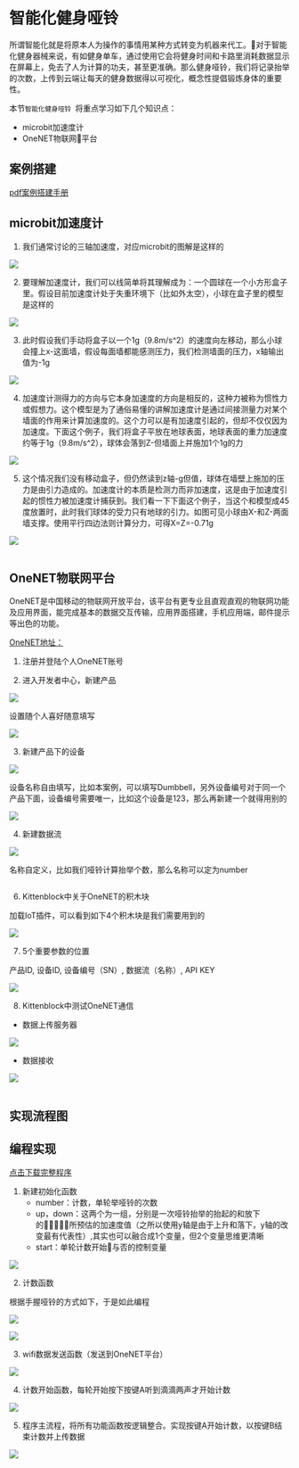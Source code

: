 # 智能化健身哑铃 

所谓智能化就是将原本人为操作的事情用某种方式转变为机器来代工。对于智能化健身器械来说，有如健身单车，通过使用它会将健身时间和卡路里消耗数据显示在屏幕上，免去了人为计算的功夫，甚至更准确。那么健身哑铃，我们将记录抬举的次数，上传到云端让每天的健身数据得以可视化，概念性提倡锻炼身体的重要性。 

本节`智能化健身哑铃 `将重点学习如下几个知识点： 

- microbit加速度计
- OneNET物联网平台 

## 案例搭建 

[pdf案例搭建手册](http://kittenbot.oss-cn-shanghai.aliyuncs.com/AIoT/pdf/AIOT-%E6%99%BA%E8%83%BD%E5%81%A5%E8%BA%AB%E5%93%91%E9%93%83.pdf) 

## microbit加速度计 

1. 我们通常讨论的三轴加速度，对应microbit的图解是这样的

![](images/dumbbell_05.jpg) 

2. 要理解加速度计，我们可以线简单将其理解成为：一个圆球在一个小方形盒子里。假设目前加速度计处于失重环境下（比如外太空），小球在盒子里的模型是这样的 

![](images/dumbbell_01.jpg)  

3. 此时假设我们手动将盒子以一个1g（9.8m/s^2）的速度向左移动，那么小球会撞上x-这面墙，假设每面墙都能感测压力，我们检测墙面的压力，x轴输出值为-1g  

![](images/dumbbell_02.jpg)   

4. 加速度计测得力的方向与它本身加速度的方向是相反的，这种力被称为惯性力或假想力。这个模型是为了通俗易懂的讲解加速度计是通过间接测量力对某个墙面的作用来计算加速度的。这个力可以是有加速度引起的，但却不仅仅因为加速度。下面这个例子，我们将盒子平放在地球表面，地球表面的重力加速度约等于1g（9.8m/s^2），球体会落到Z-但墙面上并施加1个1g的力

![](images/dumbbell_03.jpg)   

5. 这个情况我们没有移动盒子，但仍然读到z轴-g但值，球体在墙壁上施加的压力是由引力造成的。加速度计的本质是检测力而非加速度，这是由于加速度引起的惯性力被加速度计捕获到。我们看一下下面这个例子，当这个和模型成45度放置时，此时我们球体的受力只有地球的引力。如图可见小球由X-和Z-两面墙支撑。使用平行四边法则计算分力，可得X=Z=-0.71g

![](images/dumbbell_04.jpg)    

```tips:: 根据上述得讲解我们应基本理解在应用层面，加速度计它所返回的x，y，z数值到底是怎么来的。需要注意的是，在编程中，无论你如何大力甩动，加速度返回值的范围均固定在-2g～2g
```  

## OneNET物联网平台  

OneNET是中国移动的物联网开放平台，该平台有更专业且直观直观的物联网功能及应用界面，能完成基本的数据交互传输，应用界面搭建，手机应用端，邮件提示等出色的功能。 

[OneNET地址：](https://open.iot.10086.cn/)

1. 注册并登陆个人OneNET账号  

2. 进入开发者中心，新建产品

![](images/dumbbell_07.gif)  

设置随个人喜好随意填写

![](images/dumbbell_08.png)   

3. 新建产品下的设备

![](images/dumbbell_09.gif)   

设备名称自由填写，比如本案例，可以填写Dumbbell，另外设备编号对于同一个产品下面，设备编号需要唯一，比如这个设备是123，那么再新建一个就得用别的

![](images/dumbbell_10.png)   

4. 新建数据流  

![](images/dumbbell_11.gif)  

名称自定义，比如我们哑铃计算抬举个数，那么名称可以定为number  

```note:: 完成到这一步位置，我们就已基本了完成了OneNET端的基本配置 
``` 

6. Kittenblock中关于OneNET的积木块

加载IoT插件，可以看到如下4个积木块是我们需要用到的

![](images/dumbbell_12.png)    

7. 5个重要参数的位置

产品ID, 设备ID, 设备编号（SN）, 数据流（名称）, API KEY

![](images/dumbbell_13.gif)  

8. Kittenblock中测试OneNET通信 

- 数据上传服务器

![](images/dumbbell_14.gif)  

- 数据接收  

![](images/dumbbell_15.gif)  

```note:: 以上就是kittenblock结合OneNET的全部入门步骤，学会了我们便开始接下来的案例编程吧
``` 

## 实现流程图  

## 编程实现   

[点击下载完整程序]()
 
1. 新建初始化函数 
    - number：计数，单轮举哑铃的次数 
    - up，down：这两个为一组，分别是一次哑铃抬举的抬起的和放下的所预估的加速度值（之所以使用y轴是由于上升和落下，y轴的改变最有代表性）,其实也可以融合成1个变量，但2个变量思维更清晰 
    - start：单轮计数开始与否的控制变量

![](images/dumbbell_16.png)  

2. 计数函数   

根据手握哑铃的方式如下，于是如此编程

![](images/dumbbell_18.jpg)  

![](images/dumbbell_17.png)  

3. wifi数据发送函数（发送到OneNET平台） 

![](images/dumbbell_19.png)  

4. 计数开始函数，每轮开始按下按键A听到滴滴两声才开始计数 

![](images/dumbbell_20.png)   

5. 程序主流程，将所有功能函数按逻辑整合。实现按键A开始计数，以按键B结束计数并上传数据 

![](images/dumbbell_21.png) 


```tips:: wifi已经加入路由器的情况下，无须反复加入路由器，所以该程序默认你已经按照之前案例的步骤连上了路由器（现象为串口可以搜到wifi） 
``` 
